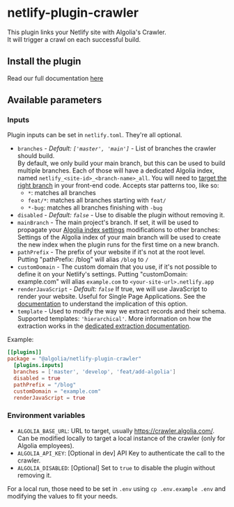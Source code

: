 # netlify-plugin-crawler

This plugin links your Netlify site with Algolia's Crawler.  
It will trigger a crawl on each successful build.

## Install the plugin

Read our full documentation [here](../docs/GettingStarted.md)

## Available parameters

### Inputs

Plugin inputs can be set in `netlify.toml`. They're all optional.

- `branches` - _Default: `['master', 'main']`_ - List of branches the crawler should build.  
  By default, we only build your main branch, but this can be used to build multiple branches.
  Each of those will have a dedicated Algolia index, named `netlify_<site-id>_<branch-name>_all`.
  You will need to [target the right branch](../frontend#using-multiple-branches) in your front-end code.
  Accepts star patterns too, like so:
  - `*`: matches all branches
  - `feat/*`: matches all branches starting with `feat/`
  - `*-bug`: matches all branches finishing with `-bug`
- `disabled` - _Default: `false`_ - Use to disable the plugin without removing it.
- `mainBranch` - The main project's branch. If set, it will be used to propagate your [Algolia index settings](https://www.algolia.com/doc/guides/managing-results/relevance-overview/#index-setting-and-query-parameters) modifications to other branches:
  Settings of the Algolia index of your main branch will be used to create the new index when the plugin runs for the first time on a new branch.
- `pathPrefix` - The prefix of your website if it's not at the root level.
  Putting "pathPrefix: /blog" will alias `/blog` to `/`
- `customDomain` - The custom domain that you use, if it's not possible to define it on your Netlify's settings.
  Putting "customDomain: example.com" will alias `example.com` to `<your-site-url>.netlify.app`
- `renderJavaScript` - _Default: `false`_ If true, we will use JavaScript to render your website. Useful for Single Page Applications.
  See the [documentation](https://www.algolia.com/doc/api-reference/crawler/configuration/render-java-script/) to understand the implication of this option.
- `template` - Used to modify the way we extract records and their schema. Supported templates: `'hierarchical'`.
  More information on how the extraction works in the [dedicated extraction documentation](../docs/Extraction.md).

Example:

```toml
[[plugins]]
package = "@algolia/netlify-plugin-crawler"
  [plugins.inputs]
  branches = ['master', 'develop', 'feat/add-algolia']
  disabled = true
  pathPrefix = "/blog"
  customDomain = "example.com"
  renderJavaScript = true
```

### Environment variables

- `ALGOLIA_BASE_URL`: URL to target, usually <https://crawler.algolia.com/>.
  Can be modified locally to target a local instance of the crawler (only for Algolia employees).
- `ALGOLIA_API_KEY`: [Optional in dev] API Key to authenticate the call to the crawler.
- `ALGOLIA_DISABLED`: [Optional] Set to `true` to disable the plugin without removing it.

For a local run, those need to be set in `.env` using `cp .env.example .env` and modifying the values to fit your needs.
